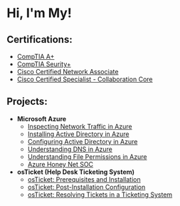 <h1>Hi, I'm My! 

<h2>Certifications:</h2>

- [CompTIA A+](https://www.credly.com/badges/abb6d56d-892c-4ad9-a3e2-fd3aaa28a81d/public_url)
- [CompTIA Seurity+](https://www.credly.com/badges/1b1d4e63-744f-4b1c-972b-3c7d4868fa23/public_url)
- [Cisco Certified Network Associate](https://www.credly.com/badges/604f5bf9-0b0d-4a21-a39e-1ed354130c45/public_url)
- [Cisco Certified Specialist - Collaboration Core](https://www.credly.com/badges/e95b5876-35fc-42db-8832-8f7acfe834c4/public_url)

<h2>Projects:</h2>

  
- <b>Microsoft Azure</b>
  - [Inspecting Network Traffic in Azure](https://github.com/mtran2972/LABURL)
  - [Installing Active Directory in Azure](https://github.com/mtran2972/LABURL)
  - [Configuring Active Directory in Azure](https://github.com/mtran2972/LABURL)
  - [Understanding DNS in Azure](https://github.com/mtran2972/LABURL)
  - [Understanding File Permissions in Azure](https://github.com/mtran2972/LABURL)
  - [Azure Honey Net SOC](https://github.com/mtran2972/Azure-Honey-Net-SOC)
- <b>osTicket (Help Desk Ticketing System)</b>
  - [osTicket: Prerequisites and Installation](https://github.com/mtran2972/LABURL)
  - [osTicket: Post-Installation Configuration](https://github.com/mtran2972/LABURL)
  - [osTicket: Resolving Tickets in a Ticketing System](https://github.com/mtran2972/LABURL)
    



<!--
**joshmadakor1/joshmadakor1** is a ✨ _special_ ✨ repository because its `README.md` (this file) appears on your GitHub profile.

Here are some ideas to get you started:

- 🔭 I’m currently working on ...
- 🌱 I’m currently learning ...
- 👯 I’m looking to collaborate on ...
- 🤔 I’m looking for help with ...
- 💬 Ask me about ...
- 📫 How to reach me: ...
- 😄 Pronouns: ...
- ⚡ Fun fact: ...
-->
